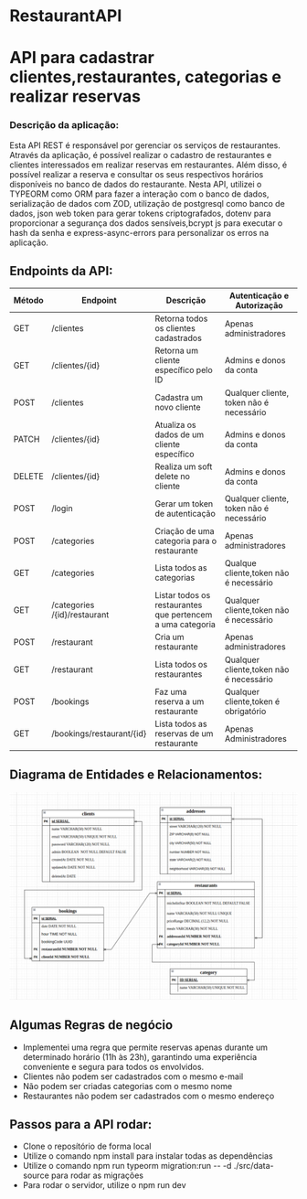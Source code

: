 # RestaurantAPI

<h1>API para cadastrar clientes,restaurantes, categorias e realizar reservas</h1>

<h3>Descrição da aplicação:</h3>

<p>Esta API REST  é responsável por gerenciar os serviços de restaurantes. Através da aplicação, é possível realizar o cadastro de restaurantes e clientes interessados em realizar reservas em restaurantes. Além disso, é possível realizar a reserva e consultar os seus respectivos horários disponíveis no banco de dados do restaurante. Nesta API, utilizei o TYPEORM  como ORM para fazer a interação com o banco de dados, serialização de dados com ZOD, utilização de postgresql como banco de dados, json web token para gerar tokens criptografados, dotenv para proporcionar a segurança dos dados sensíveis,bcrypt js para executar o hash da senha e express-async-errors para personalizar os erros na aplicação. 
</p>

<h2>Endpoints da API:</h2>

| Método | Endpoint                     | Descrição                                                  | Autenticação e Autorização               |
| ------ | ---------------------------- | ---------------------------------------------------------- | ---------------------------------------- |
| GET    | /clientes                    | Retorna todos os clientes cadastrados                      | Apenas administradores                   |
| GET    | /clientes/{id}               | Retorna um cliente específico pelo ID                      | Admins e donos da conta                  |
| POST   | /clientes                    | Cadastra um novo cliente                                   | Qualquer cliente, token não é necessário |
| PATCH  | /clientes/{id}               | Atualiza os dados de um cliente específico                 | Admins e donos da conta                  |
| DELETE | /clientes/{id}               | Realiza um soft delete no cliente                          | Admins e donos da conta                  |
| POST   | /login                       | Gerar um token de autenticação                             | Qualquer cliente, token não é necessário |
| POST   | /categories                  | Criação de uma categoria para o restaurante                | Apenas administradores                   |
| GET    | /categories                  | Lista todos as categorias                                  | Qualque cliente,token não é necessário   |
| GET    | /categories /{id}/restaurant | Listar todos os restaurantes que pertencem a uma categoria | Qualquer cliente,token não é necessário  |
| POST   | /restaurant                  | Cria um restaurante                                        | Apenas administradores                   |
| GET    | /restaurant                  | Lista todos os restaurantes                                | Qualquer cliente,token não é necessário  |
| POST   | /bookings                    | Faz uma reserva a um restaurante                           | Qualquer cliente,token é obrigatório     |
| GET    | /bookings/restaurant/{id}    | Lista todos as reservas de um restaurante                  | Apenas Administradores                   |

## Diagrama de Entidades e Relacionamentos:

![DER](./DER.png)

<h2>Algumas Regras de negócio</h2>

<ul>

<li>Implementei uma regra que permite reservas apenas durante um determinado horário (11h às 23h), garantindo uma experiência conveniente e segura para todos os envolvidos.</li>
<li>Clientes não podem ser cadastrados com o mesmo e-mail </li>
<li>Não podem ser criadas categorias com o mesmo nome</li>
<li>Restaurantes não podem ser cadastrados com o mesmo endereço</li>

</ul>

<h2>Passos para a API rodar:</h2>

<ul>
<li>
Clone o reposítório de forma local
</li>
<li>Utilize o comando npm install para instalar todas as dependências</li>
<li>Utilize o comando npm run typeorm migration:run -- -d ./src/data-source para rodar as migrações </li>
<li>Para rodar o servidor, utilize o npm run dev</li>
</ul>
